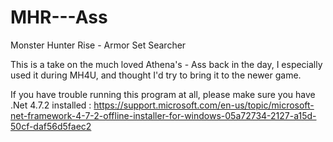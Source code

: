# MHR---Ass
Monster Hunter Rise - Armor Set Searcher

This is a take on the much loved Athena's - Ass back in the day, I especially used it during MH4U, and thought I'd try to bring it to the newer game.

If you have trouble running this program at all, please make sure you have .Net 4.7.2 installed : https://support.microsoft.com/en-us/topic/microsoft-net-framework-4-7-2-offline-installer-for-windows-05a72734-2127-a15d-50cf-daf56d5faec2
